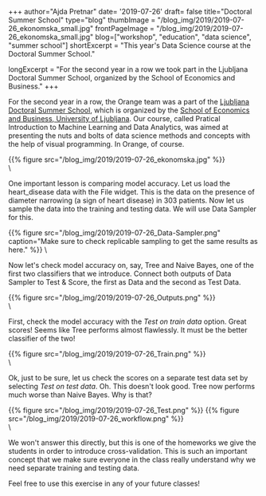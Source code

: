 +++
author="Ajda Pretnar"
date= '2019-07-26'
draft= false
title="Doctoral Summer School"
type="blog"
thumbImage = "/blog_img/2019/2019-07-26_ekonomska_small.jpg"
frontPageImage = "/blog_img/2019/2019-07-26_ekonomska_small.jpg"
blog=["workshop", "education", "data science", "summer school"]
shortExcerpt = "This year's Data Science course at the Doctoral Summer School."

longExcerpt = "For the second year in a row we took part in the Ljubljana Doctoral Summer School, organized by the School of Economics and Business."
+++

For the second year in a row, the Orange team was a part of the [Ljubljana Doctoral Summer School](https://summerprogrammes.ef.uni-lj.si/programmes/doctoral_summer_school/), which is organized by the [School of Economics and Business, University of Ljubljana](http://www.ef.uni-lj.si/en). Our course, called Pratical Introduction to Machine Learning and Data Analytics, was aimed at presenting the nuts and bolts of data science methods and concepts with the help of visual programming. In Orange, of course.

{{% figure src="/blog_img/2019/2019-07-26_ekonomska.jpg" %}}
\
\

One important lesson is comparing model accuracy. Let us load the heart_disease data with the File widget. This is the data on the presence of diameter narrowing (a sign of heart disease) in 303 patients. Now let us sample the data into the training and testing data. We will use Data Sampler for this.

{{% figure src="/blog_img/2019/2019-07-26_Data-Sampler.png" caption="Make sure to check replicable sampling to get the same results as here." %}}
\

Now let's check model accuracy on, say, Tree and Naive Bayes, one of the first two classifiers that we introduce. Connect both outputs of Data Sampler to Test & Score, the first as Data and the second as Test Data.

{{% figure src="/blog_img/2019/2019-07-26_Outputs.png" %}}
\
\

First, check the model accuracy with the *Test on train data* option. Great scores! Seems like Tree performs almost flawlessly. It must be the better classifier of the two!

{{% figure src="/blog_img/2019/2019-07-26_Train.png" %}}
\
\

Ok, just to be sure, let us check the scores on a separate test data set by selecting *Test on test data*. Oh. This doesn't look good. Tree now performs much worse than Naive Bayes. Why is that?

{{% figure src="/blog_img/2019/2019-07-26_Test.png" %}}
{{% figure src="/blog_img/2019/2019-07-26_workflow.png" %}}
\
\

We won't answer this directly, but this is one of the homeworks we give the students in order to introduce cross-validation. This is such an important concept that we make sure everyone in the class really understand why we need separate training and testing data.

Feel free to use this exercise in any of your future classes!

